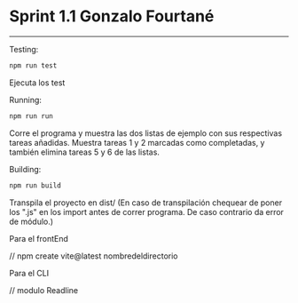 # Sprint 1.1 Gonzalo Fourtané

---

Testing:

```sh
npm run test
```
Ejecuta los test

Running:

```sh
npm run run
```
Corre el programa y muestra las dos listas de ejemplo con sus respectivas tareas añadidas. 
Muestra tareas 1 y 2 marcadas como completadas,
y también elimina tareas 5 y 6 de las listas.


Building:

```sh
npm run build
```

Transpila el proyecto en dist/
(En caso de transpilación chequear de poner los ".js" en los import antes de correr programa. De caso contrario da error de módulo.)



Para el frontEnd

// npm create vite@latest nombredeldirectorio

Para el CLI

// modulo Readline
